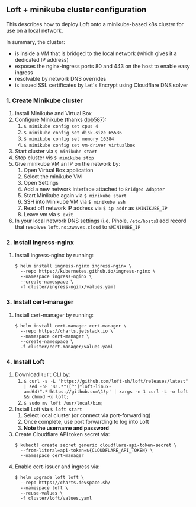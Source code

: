 ## Loft + minikube cluster configuration

This describes how to deploy Loft onto a minikube-based k8s cluster for use on a local network.

In summary, the cluster:
-   is inside a VM that is bridged to the local network (which gives it a dedicated IP address)
-   exposes the nginx-ingress ports 80 and 443 on the host to enable easy ingress
-   resolvable by network DNS overrides
-   is issued SSL certificates by Let's Encrypt using Cloudflare DNS solver

### 1. Create Minikube cluster

1.  Install Minikube and Virtual Box
1.  Configure Minikube (thanks [dpb587](https://dpb587.me/post/2020/04/11/minikube-and-bridged-networking/)):
    1.  `$ minikube config set cpus 4`
    1.  `$ minikube config set disk-size 65536`
    1.  `$ minikube config set memory 16384`
    1.  `$ minikube config set vm-driver virtualbox`
1.  Start cluster via `$ minikube start`
1.  Stop cluster vis `$ minikube stop`
1.  Give minikube VM an IP on the network by:
    1.   Open Virtual Box application
    1.   Select the minikube VM
    1.   Open Settings
    1.   Add a new network interface attached to `Bridged Adapter`
    1.   Start Minikube again via `$ minikube start`
    1.   SSH into Minikube VM via `$ minikube ssh`
    1.   Read off network IP address via `$ ip addr` as `$MINIKUBE_IP`
    1.   Leave vm via `$ exit`
1.  In your local network DNS settings (i.e. Pihole, `/etc/hosts`) add record that resolves `loft.noizwaves.cloud` to `$MINIKUBE_IP`

### 2. Install ingress-nginx

1.  Install ingress-nginx by running:
    ```
    $ helm install ingress-nginx ingress-nginx \
      --repo https://kubernetes.github.io/ingress-nginx \
      --namespace ingress-nginx \
      --create-namespace \
      -f cluster/ingress-nginx/values.yaml
    ```

### 3. Install cert-manager

1.  Install cert-manager by running:
    ```
    $ helm install cert-manager cert-manager \
      --repo https://charts.jetstack.io \
      --namespace cert-manager \
      --create-namespace \
      -f cluster/cert-manager/values.yaml
    ```

### 4. Install Loft

1.  Download `loft` CLI [by](https://loft.sh/docs/quickstart#1-download-loft-cli):
    1.  `$ curl -s -L "https://github.com/loft-sh/loft/releases/latest" | sed -nE 's!.*"([^"]*loft-linux-amd64)".*!https://github.com\1!p' | xargs -n 1 curl -L -o loft && chmod +x loft;`
    1.  `$ sudo mv loft /usr/local/bin;`
1.  Install Loft via `$ loft start`
    1.  Select local cluster (or connect via port-forwarding)
    1.  Once complete, use port forwarding to log into Loft
    1.  **Note the username and password**
1.  Create Cloudflare API token secret via:
    ```
    $ kubectl create secret generic cloudflare-api-token-secret \
      --from-literal=api-token=${CLOUDFLARE_API_TOKEN} \
      --namespace cert-manager
    ```
1.  Enable cert-issuer and ingress via:
    ```
    $ helm upgrade loft loft \
      --repo https://charts.devspace.sh/
      --namespace loft \
      --reuse-values \
      -f cluster/loft/values.yaml
    ```

